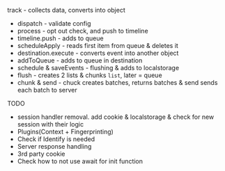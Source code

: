 track - collects data, converts into object

- dispatch - validate config
- process - opt out check, and push to timeline
- timeline.push - adds to queue
- scheduleApply - reads first item from queue & deletes it
- destination.execute - converts event into another object
- addToQueue - adds to queue in destination
- schedule & saveEvents - flushing & adds to localstorage
- flush - creates 2 lists & chunks `list`, later = queue
- chunk & send - chuck creates batches, returns batches & send sends each batch to server

TODO

- session handler removal. add cookie & localstorage & check for new session with their logic
- Plugins(Context + Fingerprinting)
- Check if Identify is needed
- Server response handling
- 3rd party cookie
- Check how to not use await for init function
